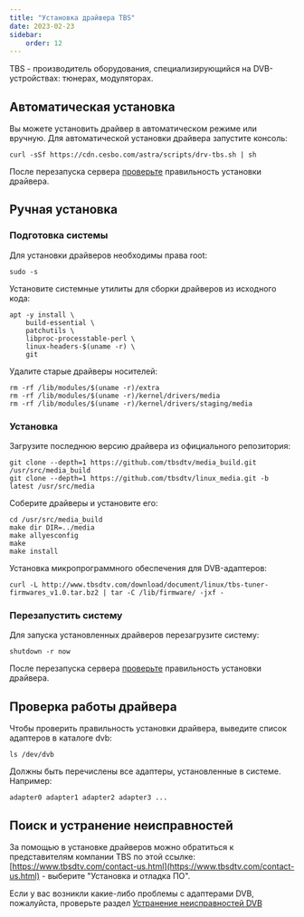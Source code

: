 ```yaml
---
title: "Установка драйвера TBS"
date: 2023-02-23
sidebar:
    order: 12
---
```


TBS - производитель оборудования, специализирующийся на DVB-устройствах: тюнерах, модуляторах.

## Автоматическая установка[](https://help.cesbo.com/misc/tools-and-utilities/dvb/tbs-driver#auto-installation)

Вы можете установить драйвер в автоматическом режиме или вручную. Для автоматической установки драйвера запустите консоль:

```
curl -sSf https://cdn.cesbo.com/astra/scripts/drv-tbs.sh | sh
```

После перезапуска сервера [проверьте](https://help.cesbo.com/misc/tools-and-utilities/dvb/tbs-driver#check-driver) правильность установки драйвера.

## Ручная установка[](https://help.cesbo.com/misc/tools-and-utilities/dvb/tbs-driver#manual-installation)

### Подготовка системы

Для установки драйверов необходимы права root:

```
sudo -s
```

Установите системные утилиты для сборки драйверов из исходного кода:

```
apt -y install \
    build-essential \
    patchutils \
    libproc-processtable-perl \
    linux-headers-$(uname -r) \
    git
```

Удалите старые драйверы носителей:

```
rm -rf /lib/modules/$(uname -r)/extra
rm -rf /lib/modules/$(uname -r)/kernel/drivers/media
rm -rf /lib/modules/$(uname -r)/kernel/drivers/staging/media
```

### Установка

Загрузите последнюю версию драйвера из официального репозитория:

```
git clone --depth=1 https://github.com/tbsdtv/media_build.git /usr/src/media_build
git clone --depth=1 https://github.com/tbsdtv/linux_media.git -b latest /usr/src/media
```

Соберите драйверы и установите его:

```
cd /usr/src/media_build
make dir DIR=../media
make allyesconfig
make
make install
```

Установка микропрограммного обеспечения для DVB-адаптеров:

```
curl -L http://www.tbsdtv.com/download/document/linux/tbs-tuner-firmwares_v1.0.tar.bz2 | tar -C /lib/firmware/ -jxf -
```

### Перезапустить систему

Для запуска установленных драйверов перезагрузите систему:

```
shutdown -r now
```

После перезапуска сервера [проверьте](https://help.cesbo.com/misc/tools-and-utilities/dvb/tbs-driver#check-driver) правильность установки драйвера.

## Проверка работы драйвера[](https://help.cesbo.com/misc/tools-and-utilities/dvb/tbs-driver#check-driver)

Чтобы проверить правильность установки драйвера, выведите список адаптеров в каталоге dvb:

```
ls /dev/dvb
```

Должны быть перечислены все адаптеры, установленные в системе. Например:

```
adapter0 adapter1 adapter2 adapter3 ...
```

## Поиск и устранение неисправностей[](https://help.cesbo.com/misc/tools-and-utilities/dvb/tbs-driver#troubleshooting)

За помощью в установке драйверов можно обратиться к представителям компании TBS по этой ссылке: [https://www.tbsdtv.com/contact-us.html](https://www.tbsdtv.com/contact-us.html) - выберите "Установка и отладка ПО".

Если у вас возникли какие-либо проблемы с адаптерами DVB, пожалуйста, проверьте раздел [Устранение неисправностей DVB](https://help.cesbo.com/misc/troubleshooting/dvb)
